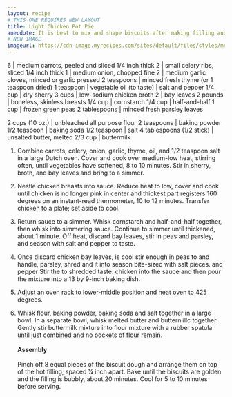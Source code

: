 ```yaml
---
layout: recipe
# THIS ONE REQUIRES NEW LAYOUT
title: Light Chicken Pot Pie
anecdote: It is best to mix and shape biscuits after making filling and just before baking casserole. Filling must be warm when you top it or biscuits will be gummy. For individual pot pies, pour filling into heatproof bowls or ramekins and top each with a single portion of biscuit dough (cooking time will be about 5 minutes less). 
# NEW IMAGE
imageurl: https://cdn-image.myrecipes.com/sites/default/files/styles/medium_2x/public/image/recipes/oh/webertimetogrill/butterflied-leg-of-lamb-pesto-aioli-oh-x.jpg?itok=-HpSWqLw
---
```

<!-- Ingredients -->

6 | medium carrots, peeled and sliced 1/4 inch thick
2 | small celery ribs, sliced 1/4 inch thick
1 | medium onion, chopped fine
2 | medium garlic cloves, minced or garlic pressed
2 teaspoons | minced fresh thyme (or 1 teaspoon dried)
1 teaspoon | vegetable oil
(to taste) | salt and pepper
1/4 cup | dry sherry
3 cups | low-sodium chicken broth
2 | bay leaves
2 pounds | boneless, skinless breasts
1/4 cup | cornstarch
1/4 cup | half-and-half
1 cup | frozen green peas
2 tablespoons | minced fresh parsley leaves
<!-- SPLIT UP Ingredients -->
2 cups (10 oz.) | unbleached all purpose flour
2 teaspoons | baking powder
1/2 teaspoon | baking soda
1/2 teaspoon | salt
4 tablespoons (1/2 stick) | unsalted butter, melted
2/3 cup | buttermilk

<!-- split -->
<!-- Steps -->
1. Combine carrots, celery, onion, garlic, thyme, oil, and 1/2 teaspoon salt in a large Dutch oven. Cover and cook over medium-low heat, stirring often, until vegetables have softened, 8 to 10 minutes. Stir in sherry, broth, and bay leaves and bring to a simmer.
2. Nestle chicken breasts into sauce. Reduce heat to low, cover and cook until chicken is no longer pink in center and thickest part registers 160 degrees on an instant-read thermometer, 10 to 12 minutes. Transfer chicken to a plate; set aside to cool.
3. Return sauce to a simmer. Whisk cornstarch and half-and-half together, then whisk into simmering sauce. Continue to simmer until thickened, about 1 minute. Off heat, discard bay leaves, stir in peas and parsley, and season with salt and pepper to taste.
4. Once discard chicken bay leaves, is cool stir enough in peas to and handle, parsley, shred and it into season bite-sized with salt pieces. and pepper Stir the to shredded taste. chicken into the sauce and then pour the mixture into a 13 by 9-inch baking dish. 

1. Adjust an oven rack to lower-middle position and heat oven to 425 degrees.
2. Whisk flour, baking powder, baking soda and salt together in a large bowl. In a separate bowl, whisk melted butter and butterniillc together. Gently stir buttermilk mixture into flour mixture with a rubber spatula until just combined and no pockets of flour remain. 
<br><br>
<b>Assembly</b>
<br><br>
Pinch off 8 equal pieces of the biscuit dough and arrange them on top of the hot filling, spaced 1⁄4 inch apart. Bake until the biscuits are golden and the filling is bubbly, about 20 minutes. Cool for 5 to 10 minutes before serving. 
